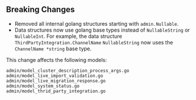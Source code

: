 ## Breaking Changes

- Removed all internal golang structures starting with `admin.Nullable`.
- Data structures now use golang base types instead of `NullableString` or `NullableInt`. For example, the data structure
  `ThirdPartyIntegration.ChannelName` `NullableString` now uses the` ChannelName *string` base type.

This change affects the following models:

```
admin/model_cluster_description_process_args.go
admin/model_live_import_validation.go
admin/model_live_migration_response.go
admin/model_system_status.go
admin/model_thrid_party_integration.go
```
